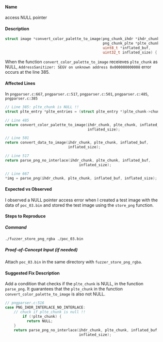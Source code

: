 #### Name

access NULL pointer 

#### Description

```c
struct image *convert_color_palette_to_image(png_chunk_ihdr *ihdr_chunk,
                                             png_chunk_plte *plte_chunk,
                                             uint8_t *inflated_buf,
                                             uint32_t inflated_size) { }
```

When the function `convert_color_palette_to_image` receieves `plte_chunk` as NULL, `AddressSanitizer: SEGV on unknown address 0x000000000008` error occurs at the line 385.

#### Affected Lines

In `pngparser.c:667`, `pngparser.c:517`, `pngparser.c:501`, `pngparser.c:485`, `pngparser.c:385`

```c
// Line 385: plte_chunk is NULL !!
struct plte_entry *plte_entries = (struct plte_entry *)plte_chunk->chunk_data;

// Line 485
return convert_color_palette_to_image(ihdr_chunk, plte_chunk, inflated_buf,
                                      inflated_size);

// Line 501
return convert_data_to_image(ihdr_chunk, plte_chunk, inflated_buf,
                             inflated_size);

// Line 517
return parse_png_no_interlace(ihdr_chunk, plte_chunk, inflated_buf,
                                  inflated_size);

// Line 667
*img = parse_png(ihdr_chunk, plte_chunk, inflated_buf, inflated_size);
```

#### Expected vs Observed

I observed a NULL pointer access error when I created a test image with the data of `poc_03.bin` and stored the test image using the `store_png` function.

#### Steps to Reproduce

##### Command

```
./fuzzer_store_png_rgba ./poc_03.bin
```

##### Proof-of-Concept Input (if needed)

Attach `poc_03.bin` in the same directory with `fuzzer_store_png_rgba`.

#### Suggested Fix Description

Add a condition that checks if the `plte_chunk` is NULL, in the function `parse_png`. It guarantees that the `plte_chunk` in the function `convert_color_palette_to_image` is also not NULL.

```c
// pngparser.c:516
case PNG_IHDR_INTERLACE_NO_INTERLACE:
    // chuck if plte_chunk is null !!
		if (!plte_chunk) {
	      return NULL;
    }
    return parse_png_no_interlace(ihdr_chunk, plte_chunk, inflated_buf,
                                  inflated_size);
```

